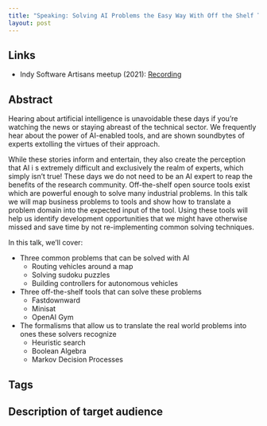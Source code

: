 ```yaml
---
title: "Speaking: Solving AI Problems the Easy Way With Off the Shelf Tools"
layout: post
---
```


## Links

* Indy Software Artisans meetup (2021): [Recording](https://www.dropbox.com/scl/fo/6vjvvwo46fqej38edsa30/AFMZHK6UwxTIBE_JqrR6OYY?rlkey=dxicpia5tjvw900ixkww9cwwp&st=q7oxh4z2&dl=0)

## Abstract

Hearing about artificial intelligence is unavoidable these days if you’re watching the news or staying abreast of the technical sector.  We frequently hear about the power of AI-enabled tools, and are shown soundbytes of experts extolling the virtues of their approach.  

While these stories inform and entertain, they also create the perception that AI i s extremely difficult and exclusively the realm of experts, which simply isn’t true! These days we do not need to be an AI expert to reap the benefits of the research community. Off-the-shelf open source tools exist which are powerful enough to solve many industrial problems. In this talk we will map business problems to tools and show how to translate a problem domain into the expected input of the tool. Using these tools will help us identify development opportunities that we might have otherwise missed and save time by not re-implementing common solving techniques.

In this talk, we’ll cover:

* Three common problems that can be solved with AI
  * Routing vehicles around a map
  * Solving sudoku puzzles
  * Building controllers for autonomous vehicles
* Three off-the-shelf tools that can solve these problems
  * Fastdownward
  * Minisat
  * OpenAI Gym
* The formalisms that allow us to translate the real world problems into ones these solvers recognize
  * Heuristic search
  * Boolean Algebra
  * Markov Decision Processes

## Tags

## Description of target audience
